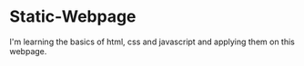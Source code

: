 # Static-Webpage
I'm learning the basics of html, css and javascript and applying them on this webpage.
